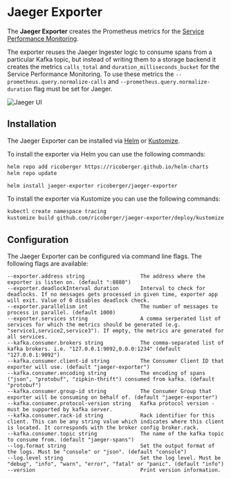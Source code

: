 # Jaeger Exporter

The **Jaeger Exporter** creates the Prometheus metrics for the [Service Performance Monitoring](https://www.jaegertracing.io/docs/1.37/spm/).

The exporter reuses the Jaeger Ingester logic to consume spans from a particular Kafka topic, but instead of writing them to a storage backend it creates the metrics `calls_total` and `duration_milliseconds_bucket` for the Service Performance Monitoring. To use these metrics the `--prometheus.query.normalize-calls` and `--prometheus.query.normalize-duration` flag must be set for Jaeger.

![Jaeger UI](./assets/screenshot.png)

## Installation

The Jaeger Exporter can be installed via [Helm](https://helm.sh/) or [Kustomize](https://kustomize.io).

To install the exporter via Helm you can use the following commands:

```sh
helm repo add ricoberger https://ricoberger.github.io/helm-charts
helm repo update

helm install jaeger-exporter ricoberger/jaeger-exporter
```

To install the exporter via Kustomize you can use the following commands:

```sh
kubectl create namespace tracing
kustomize build github.com/ricoberger/jaeger-exporter/deploy/kustomize | kubectl apply -n tracing -f -
```

## Configuration

The Jaeger Exporter can be configured via command line flags. The following flags are available:

```
--exporter.address string                  The address where the exporter is listen on. (default ":8080")
--exporter.deadlockInterval duration       Interval to check for deadlocks. If no messages gets processed in given time, exporter app will exit. Value of 0 disables deadlock check.
--exporter.parallelism int                 The number of messages to process in parallel. (default 1000)
--exporter.services string                 A comma serperated list of services for which the metrics should be generated (e.g. "service1,service2,service3"). If empty, the metrics are generated for all services.
--kafka.consumer.brokers string            The comma-separated list of kafka brokers. i.e. "127.0.0.1:9092,0.0.0:1234" (default "127.0.0.1:9092")
--kafka.consumer.client-id string          The Consumer Client ID that exporter will use. (default "jaeger-exporter")
--kafka.consumer.encoding string           The encoding of spans ("json", "protobuf", "zipkin-thrift") consumed from kafka. (default "protobuf")
--kafka.consumer.group-id string           The Consumer Group that exporter will be consuming on behalf of. (default "jaeger-exporter")
--kafka.consumer.protocol-version string   Kafka protocol version - must be supported by kafka server.
--kafka.consumer.rack-id string            Rack identifier for this client. This can be any string value which indicates where this client is located. It corresponds with the broker config broker.rack.
--kafka.consumer.topic string              The name of the kafka topic to consume from. (default "jaeger-spans")
--log.format string                        Set the output format of the logs. Must be "console" or "json". (default "console")
--log.level string                         Set the log level. Must be "debug", "info", "warn", "error", "fatal" or "panic". (default "info")
--version                                  Print version information.
```
